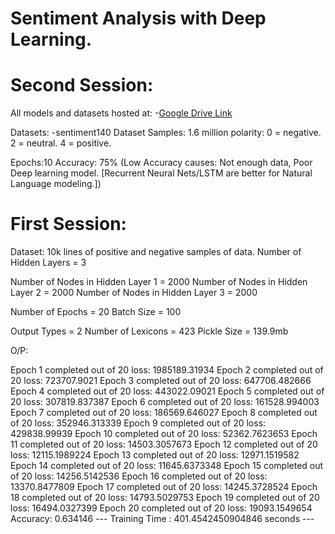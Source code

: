 # Sentiment Analysis with Deep Learning.

# Second Session: 
All models and datasets hosted at: -[Google Drive Link](https://drive.google.com/file/d/0ByGkmmuU1ZZyQkRfZWxIdUdUeTQ/view)

Datasets: -sentiment140 Dataset Samples: 1.6 million polarity: 0 = negative. 2 = neutral. 4 = positive.

Epochs:10 Accuracy: 75% (Low Accuracy causes: Not enough data, Poor Deep learning model. [Recurrent Neural Nets/LSTM are better for Natural Language modeling.])

# First Session:
Dataset: 10k lines of positive and negative samples of data. Number of Hidden Layers = 3

Number of Nodes in Hidden Layer 1 = 2000 Number of Nodes in Hidden Layer 2 = 2000 Number of Nodes in Hidden Layer 3 = 2000

Number of Epochs = 20 Batch Size = 100

Output Types = 2 Number of Lexicons = 423 Pickle Size = 139.9mb

O/P:

Epoch 1 completed out of 20 loss: 1985189.31934 Epoch 2 completed out of 20 loss: 723707.9021 Epoch 3 completed out of 20 loss: 647706.482666 Epoch 4 completed out of 20 loss: 443022.09021 Epoch 5 completed out of 20 loss: 307819.837387 Epoch 6 completed out of 20 loss: 161528.994003 Epoch 7 completed out of 20 loss: 186569.646027 Epoch 8 completed out of 20 loss: 352946.313339 Epoch 9 completed out of 20 loss: 429838.99939 Epoch 10 completed out of 20 loss: 52362.7623653 Epoch 11 completed out of 20 loss: 14503.3057673 Epoch 12 completed out of 20 loss: 12115.1989224 Epoch 13 completed out of 20 loss: 12971.1519582 Epoch 14 completed out of 20 loss: 11645.6373348 Epoch 15 completed out of 20 loss: 14256.5142536 Epoch 16 completed out of 20 loss: 13370.8477809 Epoch 17 completed out of 20 loss: 14245.3728524 Epoch 18 completed out of 20 loss: 14793.5029753 Epoch 19 completed out of 20 loss: 16494.0327399 Epoch 20 completed out of 20 loss: 19093.1549654 Accuracy: 0.634146 --- Training Time : 401.4542450904846 seconds ---
